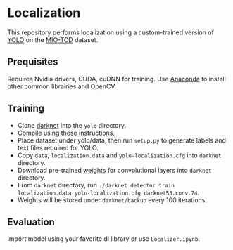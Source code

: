 # Localization
This repository performs localization using a custom-trained version of [YOLO](https://pjreddie.com/darknet/yolo/) on the [MIO-TCD](http://podoce.dinf.usherbrooke.ca/challenge/dataset/) dataset.

## Prequisites
Requires Nvidia drivers, CUDA, cuDNN for training. Use [Anaconda](https://www.anaconda.com/download/#linux) to install other common librairies and OpenCV.

## Training
- Clone [darknet](https://github.com/AlexeyAB/darknet) into the `yolo` directory.
- Compile using these [instructions](https://github.com/AlexeyAB/darknet#how-to-compile-on-linux).
- Place dataset under yolo/data, then run `setup.py` to generate labels and text files required for YOLO.
- Copy `data`, `localization.data` and `yolo-localization.cfg` into `darknet` directory.
- Download pre-trained [weights](https://pjreddie.com/media/files/darknet53.conv.74) for convolutional layers into `darknet` directory.
- From `darknet` directory, run `./darknet detector train localization.data yolo-localization.cfg darknet53.conv.74`.
- Weights will be stored under `darknet/backup` every 100 iterations.

## Evaluation
Import model using your favorite dl library or use `Localizer.ipynb`.